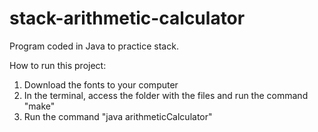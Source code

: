 # stack-arithmetic-calculator
Program coded in Java to practice stack.

How to run this project:

1) Download the fonts to your computer
2) In the terminal, access the folder with the files and run the command "make"
3) Run the command "java arithmeticCalculator"

